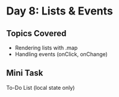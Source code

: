 # Day 8: Lists & Events

## Topics Covered
- Rendering lists with .map
- Handling events (onClick, onChange)

## Mini Task
To-Do List (local state only)